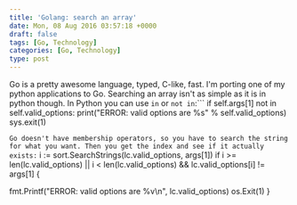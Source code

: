 ```yaml
---
title: 'Golang: search an array'
date: Mon, 08 Aug 2016 03:57:18 +0000
draft: false
tags: [Go, Technology]
categories: [Go, Technology]
type: post
---
```


Go is a pretty awesome language, typed, C-like, fast. I'm porting one of my python applications to Go. Searching an array isn't as simple as it is in python though. In Python you can use `in` or `not in`:```
if self.args\[1\] not in self.valid\_options:
    print("ERROR: valid options are %s" % self.valid\_options)
    sys.exit(1)

```Go doesn't have membership operators, so you have to search the string for what you want. Then you get the index and see if it actually exists:```
i := sort.SearchStrings(lc.valid\_options, args\[1\])
if i >= len(lc.valid\_options) ||
  i < len(lc.valid\_options) && lc.valid\_options\[i\] != args\[1\] {

  fmt.Printf("ERROR: valid options are %v\\n", lc.valid\_options)
  os.Exit(1)
}

```